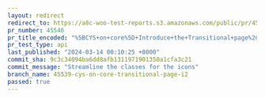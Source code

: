 ```yaml
---
layout: redirect
redirect_to: https://a8c-woo-test-reports.s3.amazonaws.com/public/pr/45546/api/index.html
pr_number: 45546
pr_title_encoded: "%5BCYS+on+core%5D+Introduce+the+Transitional+page%2C+i2"
pr_test_type: api
last_published: "2024-03-14 00:10:25 +0000"
commit_sha: 9c3c34094ba6dd8afb1311971901350a1cfa3c21
commit_message: "Streamline the classes for the icons"
branch_name: 45539-cys-on-core-transitional-page-i2
passed: true
---
```

